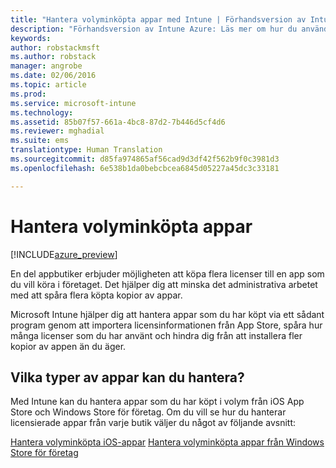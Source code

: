 ```yaml
---
title: "Hantera volyminköpta appar med Intune | Förhandsversion av Intune Azure | Microsoft Docs"
description: "Förhandsversion av Intune Azure: Läs mer om hur du använder Intune för att hantera och övervaka din användning av volyminköpta appar från butiker."
keywords: 
author: robstackmsft
ms.author: robstack
manager: angrobe
ms.date: 02/06/2016
ms.topic: article
ms.prod: 
ms.service: microsoft-intune
ms.technology: 
ms.assetid: 85b07f57-661a-4bc8-87d2-7b446d5cf4d6
ms.reviewer: mghadial
ms.suite: ems
translationtype: Human Translation
ms.sourcegitcommit: d85fa974865af56cad9d3df42f562b9f0c3981d3
ms.openlocfilehash: 6e538b1da0bebcbcea6845d05227a45dc3c33181

---
```


# <a name="manage-volume-purchased-apps"></a>Hantera volyminköpta appar

[!INCLUDE[azure_preview](../includes/azure_preview.md)]

En del appbutiker erbjuder möjligheten att köpa flera licenser till en app som du vill köra i företaget. Det hjälper dig att minska det administrativa arbetet med att spåra flera köpta kopior av appar.

Microsoft Intune hjälper dig att hantera appar som du har köpt via ett sådant program genom att importera licensinformationen från App Store, spåra hur många licenser som du har använt och hindra dig från att installera fler kopior av appen än du äger.

## <a name="which-types-of-apps-can-you-manage"></a>Vilka typer av appar kan du hantera?

Med Intune kan du hantera appar som du har köpt i volym från iOS App Store och Windows Store för företag. Om du vill se hur du hanterar licensierade appar från varje butik väljer du något av följande avsnitt:

[Hantera volyminköpta iOS-appar](ios-vpp-apps.md)
[Hantera volyminköpta appar från Windows Store för företag](wsfb-apps.md)



<!--HONumber=Feb17_HO1-->


